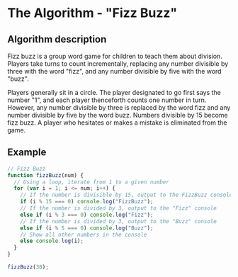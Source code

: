 # The Algorithm - "Fizz Buzz"

## Algorithm description

Fizz buzz is a group word game for children to teach them about division.
Players take turns to count incrementally, replacing any number divisible by
three with the word "fizz", and any number divisible by five with the word "buzz".

Players generally sit in a circle. The player designated to go first says the number "1",
and each player thenceforth counts one number in turn. However, any number divisible by three is
replaced by the word fizz and any number divisible by five by the word buzz. Numbers divisible
by 15 become fizz buzz. A player who hesitates or makes a mistake is eliminated from the game.

## Example

```javascript
// Fizz Buzz
function fizzBuzz(num) {
  // Using a loop, iterate from 1 to a given number
  for (var i = 1; i <= num; i++) {
    // If the number is divisible by 15, output to the FizzBuzz console
    if (i % 15 === 0) console.log("FizzBuzz");
    // If the number is divided by 3, output to the "Fizz" console
    else if (i % 3 === 0) console.log("Fizz");
    // If the number is divided by 3, output to the "Buzz" console
    else if (i % 5 === 0) console.log("Buzz");
    // Show all other numbers in the console
    else console.log(i);
  }
}

fizzBuzz(30);
```

